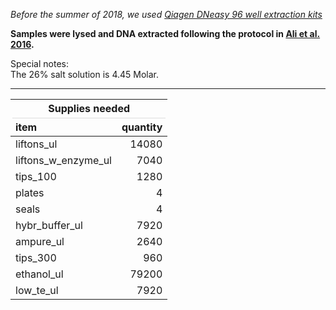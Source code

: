 
<!-- In the params above, first is the first sample_id in a range of sample_ids to be extracted.  last is the last of that range.  num_dna_samples is the number of samples to extract.  database is a TRUE FALSE flag that either runs the code to interact with the database or doesn't. -->



*Before the summer of 2018, we used [Qiagen DNeasy 96 well extraction kits](01_extract_qiagen.nb.html)*

**Samples were lysed and DNA extracted following the protocol in [Ali et al. 2016](https://doi.org/10.1534/genetics.115.183665).**

Special notes:  
 The 26% salt solution is 4.45 Molar.

_________  


<table class="table table-bordered" style="margin-left: auto; margin-right: auto;">
 <thead>
<tr><th style="border-bottom:hidden; padding-bottom:0; padding-left:3px;padding-right:3px;text-align: center; " colspan="2"><div style="border-bottom: 1px solid #ddd; padding-bottom: 5px; ">Supplies needed</div></th></tr>
  <tr>
   <th style="text-align:left;"> item </th>
   <th style="text-align:right;"> quantity </th>
  </tr>
 </thead>
<tbody>
  <tr>
   <td style="text-align:left;"> liftons_ul </td>
   <td style="text-align:right;"> 14080 </td>
  </tr>
  <tr>
   <td style="text-align:left;"> liftons_w_enzyme_ul </td>
   <td style="text-align:right;"> 7040 </td>
  </tr>
  <tr>
   <td style="text-align:left;"> tips_100 </td>
   <td style="text-align:right;"> 1280 </td>
  </tr>
  <tr>
   <td style="text-align:left;"> plates </td>
   <td style="text-align:right;"> 4 </td>
  </tr>
  <tr>
   <td style="text-align:left;"> seals </td>
   <td style="text-align:right;"> 4 </td>
  </tr>
  <tr>
   <td style="text-align:left;"> hybr_buffer_ul </td>
   <td style="text-align:right;"> 7920 </td>
  </tr>
  <tr>
   <td style="text-align:left;"> ampure_ul </td>
   <td style="text-align:right;"> 2640 </td>
  </tr>
  <tr>
   <td style="text-align:left;"> tips_300 </td>
   <td style="text-align:right;"> 960 </td>
  </tr>
  <tr>
   <td style="text-align:left;"> ethanol_ul </td>
   <td style="text-align:right;"> 79200 </td>
  </tr>
  <tr>
   <td style="text-align:left;"> low_te_ul </td>
   <td style="text-align:right;"> 7920 </td>
  </tr>
</tbody>
</table>

